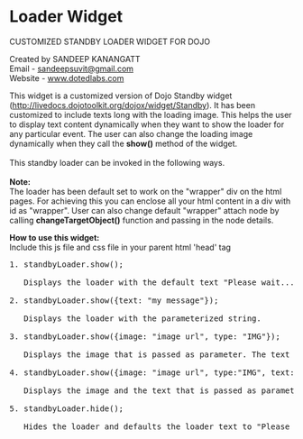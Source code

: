 Loader Widget
=============

CUSTOMIZED STANDBY LOADER WIDGET FOR DOJO

Created by SANDEEP KANANGATT<br/>
Email - sandeepsuvit@gmail.com<br/>
Website - www.dotedlabs.com<br/>

This widget is a customized version of Dojo Standby widget (http://livedocs.dojotoolkit.org/dojox/widget/Standby). It has been customized to include texts long with the loading image. This helps the user to display text content dynamically when they want to show the loader for any particular event. The user can also change the loading image dynamically when they call the <b>show()</b> method of the widget. <br/><br/>
This standby loader can be invoked in the following ways.<br/><br/>
<b>Note:</b><br/>
The loader has been default set to work on the "wrapper" div on the 
		html pages. For achieving this you can enclose all your html content in a 
		div with id as "wrapper". User can also change default "wrapper" attach 
		node by calling <b>changeTargetObject()</b> function and passing in the node details.

<b>How to use this widget:</b><br/>
Include this js file and css file in your parent html 'head' tag
<pre>
1. standbyLoader.show();
<br/>   Displays the loader with the default text "Please wait...".<br/>
2. standbyLoader.show({text: "my message"});
<br/>   Displays the loader with the parameterized string. <br/>
3. standbyLoader.show({image: "image url", type: "IMG"});
<br/>   Displays the image that is passed as parameter. The text will stay as default. <br/>
4. standbyLoader.show({image: "image url", type:"IMG", text:"my message"});
<br/>   Displays the image and the text that is passed as parameter. <br/>
5. standbyLoader.hide();
<br/>   Hides the loader and defaults the loader text to "Please wait...".<br/>
</pre>
